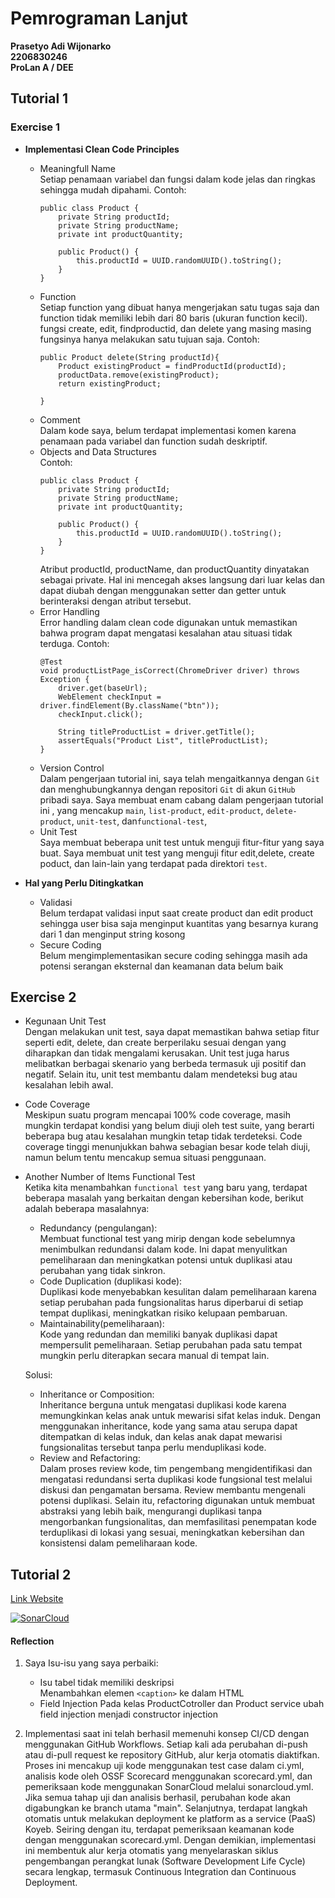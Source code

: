 # Pemrograman Lanjut
**Prasetyo Adi Wijonarko** </br>
**2206830246**</br>
**ProLan A / DEE**</br>

## Tutorial 1
### Exercise 1
- **Implementasi Clean Code Principles**
  * Meaningfull Name </br>
    Setiap penamaan variabel dan fungsi dalam kode jelas dan ringkas sehingga mudah dipahami. Contoh:
    ```
    public class Product {
        private String productId;
        private String productName;
        private int productQuantity;

        public Product() {
            this.productId = UUID.randomUUID().toString();
        }
    }
    ```
  * Function </br>
    Setiap function yang dibuat hanya mengerjakan satu tugas saja dan function tidak memiliki lebih dari 80 baris (ukuran function kecil). fungsi create, edit, findproductid, dan delete yang masing masing fungsinya hanya melakukan satu tujuan saja. Contoh: 
    ```
    public Product delete(String productId){
        Product existingProduct = findProductId(productId);
        productData.remove(existingProduct);
        return existingProduct;
        
    }
    ```
  * Comment<br>
    Dalam kode saya, belum terdapat implementasi komen karena penamaan pada variabel dan function sudah deskriptif.
  * Objects and Data Structures </br>
    Contoh:
    ```
    public class Product {
        private String productId;
        private String productName;
        private int productQuantity;

        public Product() {
            this.productId = UUID.randomUUID().toString();
        }
    }
    ```
    Atribut productId, productName, dan productQuantity dinyatakan sebagai private. Hal ini mencegah akses langsung dari luar kelas dan dapat diubah dengan menggunakan setter dan getter untuk berinteraksi dengan atribut tersebut.
  * Error Handling<br>
    Error handling dalam clean code digunakan untuk memastikan bahwa program dapat mengatasi kesalahan atau situasi tidak terduga. Contoh:
    ```
    @Test
    void productListPage_isCorrect(ChromeDriver driver) throws Exception {
        driver.get(baseUrl);
        WebElement checkInput = driver.findElement(By.className("btn"));
        checkInput.click();

        String titleProductList = driver.getTitle();
        assertEquals("Product List", titleProductList);
    }
    ```
  * Version Control</br>
    Dalam pengerjaan tutorial ini, saya telah mengaitkannya dengan `Git` dan menghubungkannya dengan repositori `Git` di akun `GitHub` pribadi saya. Saya membuat enam cabang dalam pengerjaan tutorial ini , yang mencakup `main`, `list-product`, `edit-product`, `delete-product`, `unit-test`, dan`functional-test`,
  * Unit Test</br>
    Saya membuat beberapa unit test untuk menguji fitur-fitur yang saya buat. Saya membuat unit test yang menguji fitur edit,delete, create poduct, dan lain-lain yang terdapat pada direktori `test`.
    

- **Hal yang Perlu Ditingkatkan**
  * Validasi </br>
   Belum terdapat validasi input saat create product dan edit product sehingga user bisa saja menginput kuantitas yang besarnya kurang dari 1 dan menginput string kosong
   * Secure Coding </br>
    Belum mengimplementasikan secure coding sehingga masih ada potensi serangan eksternal dan keamanan data belum baik
    
## Exercise 2
- Kegunaan Unit Test<br>
  Dengan melakukan unit test, saya dapat memastikan bahwa setiap fitur seperti edit, delete, dan create berperilaku sesuai dengan yang diharapkan dan tidak mengalami kerusakan. Unit test juga harus melibatkan berbagai skenario yang berbeda termasuk uji positif dan negatif. Selain itu, unit test membantu dalam mendeteksi bug atau kesalahan lebih awal. 
- Code Coverage<br>
  Meskipun suatu program mencapai 100% code coverage, masih mungkin terdapat kondisi yang belum diuji oleh test suite, yang berarti beberapa bug atau kesalahan mungkin tetap tidak terdeteksi. Code coverage tinggi menunjukkan bahwa sebagian besar kode telah diuji, namun belum tentu mencakup semua situasi penggunaan.
- Another Number of Items Functional Test<br>
  Ketika kita menambahkan `functional test` yang baru yang, terdapat beberapa masalah yang berkaitan dengan kebersihan kode, berikut adalah beberapa masalahnya:
    * Redundancy (pengulangan): <br>
    Membuat functional test yang mirip dengan kode sebelumnya menimbulkan redundansi dalam kode. Ini dapat menyulitkan pemeliharaan dan meningkatkan potensi untuk duplikasi atau perubahan yang tidak sinkron.
    * Code Duplication (duplikasi kode): <br>
    Duplikasi kode menyebabkan kesulitan dalam pemeliharaan karena setiap perubahan pada fungsionalitas harus diperbarui di setiap tempat duplikasi, meningkatkan risiko kelupaan pembaruan.
    * Maintainability(pemeliharaan): <br>
    Kode yang redundan dan memiliki banyak duplikasi dapat mempersulit pemeliharaan. Setiap perubahan pada satu tempat mungkin perlu diterapkan secara manual di tempat lain.

  Solusi:
    * Inheritance or Composition: <br>
    Inheritance berguna untuk mengatasi duplikasi kode karena memungkinkan kelas anak untuk mewarisi sifat kelas induk. Dengan menggunakan inheritance, kode yang sama atau serupa dapat ditempatkan di kelas induk, dan kelas anak dapat mewarisi fungsionalitas tersebut tanpa perlu menduplikasi kode.
    * Review and Refactoring: <br>
    Dalam proses review kode, tim pengembang mengidentifikasi dan mengatasi redundansi serta duplikasi kode fungsional test melalui diskusi dan pengamatan bersama. Review membantu mengenali potensi duplikasi. Selain itu, refactoring digunakan untuk membuat abstraksi yang lebih baik, mengurangi duplikasi tanpa mengorbankan fungsionalitas, dan memfasilitasi penempatan kode terduplikasi di lokasi yang sesuai, meningkatkan kebersihan dan konsistensi dalam pemeliharaan kode.

## Tutorial 2
[Link Website](https://eshop-prasetyoadii.koyeb.app/)

[![SonarCloud](https://sonarcloud.io/images/project_badges/sonarcloud-orange.svg)](https://sonarcloud.io/summary/new_code?id=prasetyoadii_Tutorial-1)

#### Reflection

1. Saya Isu-isu yang saya perbaiki:
   - Isu tabel tidak memiliki deskripsi<br>
    Menambahkan elemen ```<caption>``` ke dalam HTML
   - Field Injection
    Pada kelas ProductCotroller dan Product service ubah field injection menjadi constructor injection

2. Implementasi saat ini telah berhasil memenuhi konsep CI/CD dengan menggunakan GitHub Workflows. Setiap kali ada perubahan di-push atau di-pull request ke repository GitHub, alur kerja otomatis diaktifkan. Proses ini mencakup uji kode menggunakan test case dalam ci.yml, analisis kode oleh OSSF Scorecard menggunakan scorecard.yml, dan pemeriksaan kode menggunakan SonarCloud melalui sonarcloud.yml. Jika semua tahap uji dan analisis berhasil, perubahan kode akan digabungkan ke branch utama "main". Selanjutnya, terdapat langkah otomatis untuk melakukan deployment ke platform as a service (PaaS) Koyeb. Seiring dengan itu, terdapat pemeriksaan keamanan kode dengan menggunakan scorecard.yml. Dengan demikian, implementasi ini membentuk alur kerja otomatis yang menyelaraskan siklus pengembangan perangkat lunak (Software Development Life Cycle) secara lengkap, termasuk Continuous Integration dan Continuous Deployment.






